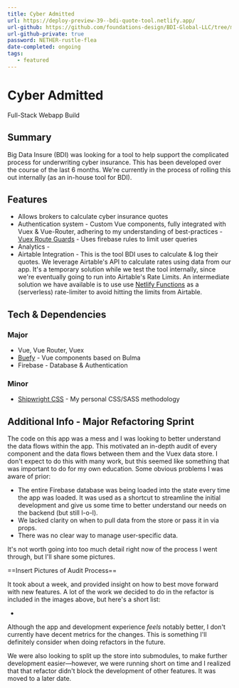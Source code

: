 ```yaml
---
title: Cyber Admitted
url: https://deploy-preview-39--bdi-quote-tool.netlify.app/
url-github: https://github.com/foundations-design/BDI-Global-LLC/tree/main/packages/quotes-specialty-cyber
url-github-private: true
password: NETHER-rustle-flea
date-completed: ongoing
tags:
   - featured
---
```


# Cyber Admitted

Full-Stack Webapp Build

## Summary

Big Data Insure (BDI) was looking for a tool to help support the complicated process for underwriting cyber insurance. This has been developed over the course of the last 6 months. We're currently in the process of rolling this out internally (as an in-house tool for BDI).

## Features

- Allows brokers to calculate cyber insurance quotes
- Authentication system - Custom Vue components, fully integrated with Vuex & Vue-Router, adhering to my understanding of best-practices - [Vuex Route Guards](https://router.vuejs.org/guide/advanced/navigation-guards.html) - Uses firebase rules to limit user queries
- Analytics -
- Airtable Integration - This is the tool BDI uses to calculate & log their quotes. We leverage Airtable's API to calculate rates using data from our app. It's a temporary solution while we test the tool internally, since we're eventually going to run into Airtable's Rate Limits. An intermediate solution we have available is to use use [Netlify Functions](https://docs.netlify.com/functions/overview/) as a (serverless) rate-limiter to avoid hitting the limits from Airtable.

## Tech & Dependencies

### Major

- Vue, Vue Router, Vuex
- [Buefy](https://buefy.org/) - Vue components based on Bulma
- Firebase - Database & Authentication

### Minor

- [Shipwright CSS](https://github.com/foundations-design/shipwright) - My personal CSS/SASS methodology

## Additional Info - Major Refactoring Sprint

The code on this app was a mess and I was looking to better understand the data flows within the app. This motivated an in-depth audit of every component and the data flows between them and the Vuex data store. I don't expect to do this with many work, but this seemed like something that was important to do for my own education. Some obvious problems I was aware of prior:

- The entire Firebase database was being loaded into the state every time the app was loaded. It was used as a shortcut to streamline the initial development and give us some time to better understand our needs on the backend (but still l-o-l).
- We lacked clarity on when to pull data from the store or pass it in via props.
- There was no clear way to manage user-specific data.

It's not worth going into too much detail right now of the process I went through, but I'll share some pictures.

==Insert Pictures of Audit Process==

It took about a week, and provided insight on how to best move forward with new features. A lot of the work we decided to do in the refactor is included in the images above, but here's a short list:

-

Although the app and development experience _feels_ notably better, I don't currently have decent metrics for the changes. This is something I'll definitely consider when doing refactors in the future.

We were also looking to split up the store into submodules, to make further development easier—however, we were running short on time and I realized that that refactor didn't block the development of other features. It was moved to a later date.
